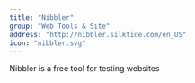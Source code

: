 ```yaml
---
title: "Nibbler"
group: "Web Tools & Site"
address: "http://nibbler.silktide.com/en_US"
icon: "nibbler.svg"
---
```

Nibbler is a free tool for testing websites
